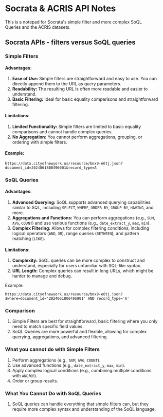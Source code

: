 # Socrata & ACRIS API Notes

This is a notepad for Socrata's simple filter and more complex SoQL Queries and the ACRIS datasets.




## Socrata APIs - filters versus SoQL queries

### Simple Filters

#### Advantages:

1. **Ease of Use:** Simple filters are straightforward and easy to use. You can directly append them to the URL as query parameters.
2. **Readability:** The resulting URL is often more readable and easier to understand.
3. **Basic Filtering:** Ideal for basic equality comparisons and straightforward filtering.

#### Limitations:

1. **Limited Functionality:** Simple filters are limited to basic equality comparisons and cannot handle complex queries.
2. **No Aggregation:** You cannot perform aggregations, grouping, or ordering with simple filters.

#### Example:
```
https://data.cityofnewyork.us/resource/bnx9-e6tj.json?document_id=2024061800496001&record_type=A
```

### SoQL Queries

#### Advantages:

1. **Advanced Querying:** SoQL supports advanced querying capabilities similar to SQL, including `SELECT`, `WHERE`, `ORDER BY`, `GROUP BY`, `HAVING`, and more.
2. **Aggregations and Functions:** You can perform aggregations (e.g., `SUM`, `AVG`, `COUNT`) and use various functions (e.g., `date_extract_y`, `max`, `min`).
3. **Complex Filtering:** Allows for complex filtering conditions, including logical operators (`AND`, `OR`), range queries (`BETWEEN`), and pattern matching (`LIKE`).

#### Limitations:

1. **Complexity:** SoQL queries can be more complex to construct and understand, especially for users unfamiliar with SQL-like syntax.
2. **URL Length:** Complex queries can result in long URLs, which might be harder to manage and debug.

Example:
```
https://data.cityofnewyork.us/resource/bnx9-e6tj.json?$where=document_id='2024061800496001' AND record_type='A'
```

### Comparison
1. Simple Filters are best for straightforward, basic filtering where you only need to match specific field values.
2. SoQL Queries are more powerful and flexible, allowing for complex querying, aggregations, and advanced filtering.

### What you cannot do with Simple Filters
1. Perform aggregations (e.g., `SUM`, `AVG`, `COUNT`).
2. Use advanced functions (e.g., `date_extract_y`, `max`, `min`).
3. Apply complex logical conditions (e.g., combining multiple conditions with `AND`/`OR`).
4. Order or group results.

### What You Cannot Do with SoQL Queries
1. SoQL queries can handle everything that simple filters can, but they require more complex syntax and understanding of the SoQL language.
